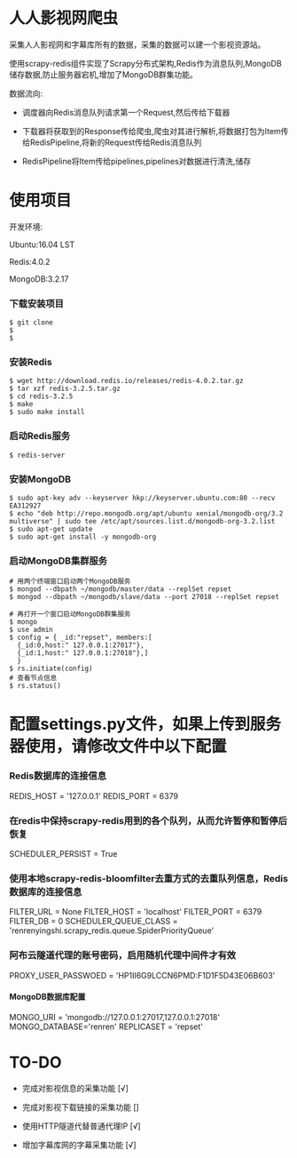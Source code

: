 # 人人影视网爬虫

采集人人影视网和字幕库所有的数据，采集的数据可以建一个影视资源站。

使用scrapy-redis组件实现了Scrapy分布式架构,Redis作为消息队列,MongoDB储存数据,防止服务器宕机,增加了MongoDB群集功能。

数据流向:

- 调度器向Redis消息队列请求第一个Request,然后传给下载器

- 下载器将获取到的Response传给爬虫,爬虫对其进行解析,将数据打包为Item传给RedisPipeline,将新的Request传给Redis消息队列

- RedisPipeline将Item传给pipelines,pipelines对数据进行清洗,储存

# 使用项目

开发环境:

Ubuntu:16.04 LST

Redis:4.0.2

MongoDB:3.2.17

### 下载安装项目

```
$ git clone
$
$
```

### 安装Redis

```
$ wget http://download.redis.io/releases/redis-4.0.2.tar.gz
$ tar xzf redis-3.2.5.tar.gz
$ cd redis-3.2.5
$ make
$ sudo make install
```

### 启动Redis服务

```
$ redis-server
```

### 安装MongoDB

```
$ sudo apt-key adv --keyserver hkp://keyserver.ubuntu.com:80 --recv EA312927
$ echo "deb http://repo.mongodb.org/apt/ubuntu xenial/mongodb-org/3.2 multiverse" | sudo tee /etc/apt/sources.list.d/mongodb-org-3.2.list
$ sudo apt-get update
$ sudo apt-get install -y mongodb-org
```

### 启动MongoDB集群服务

```
# 用两个终端窗口启动两个MongoDB服务
$ mongod --dbpath ~/mongodb/master/data --replSet repset
$ mongod --dbpath ~/mongodb/slave/data --port 27018 --replSet repset

# 再打开一个窗口启动MongoDB群集服务
$ mongo
$ use admin
$ config = { _id:"repset", members:[
  {_id:0,host:" 127.0.0.1:27017"},
  {_id:1,host:" 127.0.0.1:27018"},]
  }
$ rs.initiate(config)
# 查看节点信息
$ rs.status()
```

# 配置settings.py文件，如果上传到服务器使用，请修改文件中以下配置

### Redis数据库的连接信息

REDIS_HOST = '127.0.0.1'
REDIS_PORT = 6379

### 在redis中保持scrapy-redis用到的各个队列，从而允许暂停和暂停后恢复

SCHEDULER_PERSIST = True

### 使用本地scrapy-redis-bloomfilter去重方式的去重队列信息，Redis数据库的连接信息

FILTER_URL = None
FILTER_HOST = 'localhost'
FILTER_PORT = 6379
FILTER_DB = 0
SCHEDULER_QUEUE_CLASS = 'renrenyingshi.scrapy_redis.queue.SpiderPriorityQueue'

### 阿布云隧道代理的账号密码，启用随机代理中间件才有效

PROXY_USER_PASSWOED = 'HP1II6G9LCCN6PMD:F1D1F5D43E06B603'

#### MongoDB数据库配置

MONGO_URI = 'mongodb://127.0.0.1:27017,127.0.0.1:27018'
MONGO_DATABASE='renren'
REPLICASET = 'repset'

# TO-DO

- 完成对影视信息的采集功能 [√]

- 完成对影视下载链接的采集功能 []

- 使用HTTP隧道代替普通代理IP [√]

- 增加字幕库网的字幕采集功能 [√]
